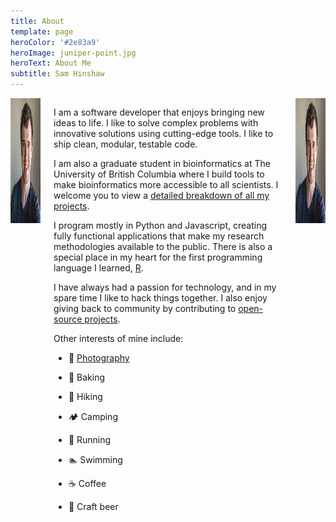 ```yaml
---
title: About
template: page
heroColor: '#2e83a9'
heroImage: juniper-point.jpg
heroText: About Me
subtitle: Sam Hinshaw
---
```


<div class="columns is-desktop">
  <div class="column is-12-tablet is-12-mobile is-hidden-desktop">
    <div class="content has-text-centered">
      <img class="avatar" src="/images/portrait_medium.jpg" alt="Profile Picture" height="200" width="200">
    </div>
  </div>
  <div class="column is-8-desktop is-12-tablet is-12-mobile">

I am a software developer that enjoys bringing new ideas to life. I like to solve complex problems with innovative solutions using cutting-edge tools. I like to ship clean, modular, testable code.

I am also a graduate student in bioinformatics at The University of British Columbia where I build tools to make bioinformatics more accessible to all scientists. I welcome you to view a [detailed breakdown of all my projects](/projects).

I program mostly in Python and Javascript, creating fully functional applications that make my research methodologies available to the public. There is also a special place in my heart for the first programming language I learned, <span class="hover-text" title="#rstats"><a href="https://twitter.com/hashtag/rstats">R</a></span>.

I have always had a passion for technology, and in my spare time I like to hack things together. I also enjoy giving back to community by contributing to [open-source projects](/projects#open-source).

Other interests of mine include:

- 📸 [Photography](https://instagram.com/holtonhinshaw)
- 🥖 Baking
- 🌲 Hiking
- 🏕 Camping
- 🏃‍ Running
- 🏊‍ Swimming
- ☕️ Coffee
- 🍺 Craft beer

    </div>
    <div class="column is-4 is-hidden-touch">
      <div class="content is-pulled-right">
        <img class="avatar" src="/images/portrait_medium.jpg" alt="Profile Picture" height="200" width="200">
      </div>
    </div>
  </div>
